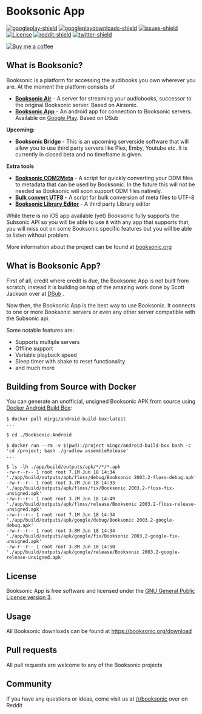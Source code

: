 

Booksonic App
========
[![googleplay-shield]][googleplay-link]
[![googleplaydownloads-shield]][googleplay-link]
[![issues-shield]](issues)
[![License][license-shield]](LICENSE.md)
[![reddit-shield]][reddit-link]
[![twitter-shield]][twitter-link]

[![Buy me a coffee][buymeacoffee-shield]][buymeacoffee-link]


What is Booksonic?
-----------------

Booksonic is a platform for accessing the audibooks you own wherever you are.
At the moment the platform consists of

 - **[Booksonic Air][booksonic-air-link]** - A server for streaming your audiobooks, successor to the original Booksonic server. Based on Airsonic.
 - **[Booksonic App][booksonic-app-link]** - An android app for connection to Booksonic servers. Available on [Google Play][googleplay-link]. Based on DSub 
 
**Upcoming:**
 - **Booksonic Bridge** - This is an upcoming serverside software that will allow you to use third party servers like Plex, Emby, Youtube etc. It is currently in closed beta and no timeframe is given.

**Extra tools**
 - **[Booksonic ODM2Meta](https://github.com/popeen/Booksonic-Export-Booksonic-Metadata-from-ODM-Files)** - A script for quickly converting your ODM files to metadata that can be used by Booksonic. In the future this will not be needed as Booksonic will soon support ODM files natively.
 - **[Bulk convert UTF8](https://github.com/popeen/Booksonic-Bulk-convert-to-UTF8)** - A script for bulk conversion of meta files to UTF-8
 - **[Booksonic Library Editor](https://github.com/galacticat/booksonic-library-editor)** - A third party Library editor

While there is no iOS app available (yet) Booksonic fully supports the Subsonic API so you will be able to use it with any app that supports that, you will miss out on some Booksonic specific features but  you will be able to listen without problem.

More information about the project can be found at [booksonic.org](https://booksonic.org)

What is Booksonic App?
-----------------
First of all, credit where credit is due, the Booksonic App is not built from scratch, instead it is building on top of the amazing work done by Scott Jackson over at [DSub](https://github.com/daneren2005/Subsonic/) .

Now then, the Booksonic App is the best way to use Booksonic. It connects to one or more Booksonic servers or even any other server compatible with the Subsonic api.

Some notable features are:

 - Supports multiple servers
 - Offline support
 - Variable playback speed
 - Sleep timer with shake to reset functionality
 - and much more

 Building from Source with Docker
 -----------------

 You can generate an unofficial, unsigned Booksonic APK from source using [Docker Android Build Box](https://github.com/mingchen/docker-android-build-box):

 ```
 $ docker pull mingc/android-build-box:latest
 ...

 $ cd ./Booksonic-Android

 $ docker run --rm -v $(pwd):/project mingc/android-build-box bash -c 'cd /project; bash ./gradlew assembleRelease'
 ...

 $ ls -lh ./app/build/outputs/apk/*/*/*.apk
 -rw-r--r-- 1 root root 7.1M Jun 18 14:34 './app/build/outputs/apk/floss/debug/Booksonic 2003.2-floss-debug.apk'
 -rw-r--r-- 1 root root 3.7M Jun 18 14:33 './app/build/outputs/apk/floss/fix/Booksonic 2003.2-floss-fix-unsigned.apk'
 -rw-r--r-- 1 root root 3.7M Jun 18 14:49 './app/build/outputs/apk/floss/release/Booksonic 2003.2-floss-release-unsigned.apk'
 -rw-r--r-- 1 root root 7.1M Jun 18 14:34 './app/build/outputs/apk/google/debug/Booksonic 2003.2-google-debug.apk'
 -rw-r--r-- 1 root root 3.8M Jun 18 14:34 './app/build/outputs/apk/google/fix/Booksonic 2003.2-google-fix-unsigned.apk'
 -rw-r--r-- 1 root root 3.8M Jun 18 14:50 './app/build/outputs/apk/google/release/Booksonic 2003.2-google-release-unsigned.apk'
 ```
 
License
-------

Booksonic App is free software and licensed under the [GNU General Public License version 3](http://www.gnu.org/copyleft/gpl.html). 

Usage
-----

All Booksonic downloads can be found at
https://booksonic.org/download

Pull requests
---------
All pull requests are welcome to any of the Booksonic projects

Community
---------
If you have any questions or ideas, come visit us at [/r/booksonic](https://reddit.com/r/booksonic) over on Reddit

[booksonic-air-link]: https://github.com/popeen/Booksonic-Air
[booksonic-app-link]: https://github.com/popeen/Booksonic-App

[googleplay-shield]: https://img.shields.io/badge/released-google%20play-green.svg
[googleplay-link]: https://play.google.com/store/apps/details?id=github.popeen.dsub
[googleplaydownloads-shield]: https://img.shields.io/badge/google%20play%20downloads-10.000%2B-blue.svg

[issues-shield]: https://img.shields.io/github/issues-raw/popeen/Booksonic-App.svg
[license-shield]: https://img.shields.io/github/license/popeen/Booksonic-App.svg

[reddit-shield]: https://img.shields.io/reddit/subreddit-subscribers/booksonic?style=social
[reddit-link]: https://reddit.com/r/booksonic

[twitter-shield]: https://img.shields.io/twitter/follow/popeencom?style=social
[twitter-link]: https://twitter.com/popeencom

[buymeacoffee-shield]: https://www.buymeacoffee.com/assets/img/guidelines/download-assets-sm-2.svg
[buymeacoffee-link]: https://www.buymeacoffee.com/popeen

